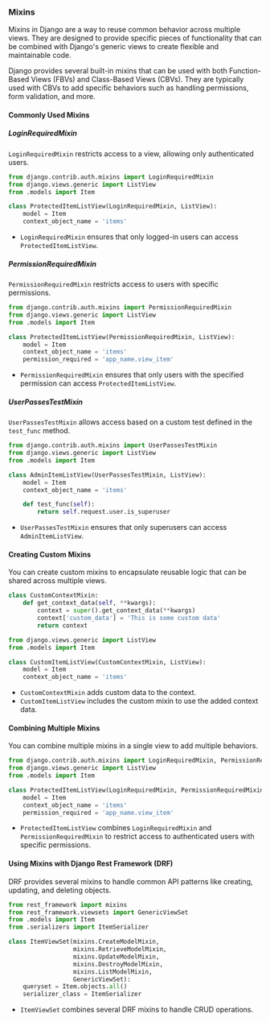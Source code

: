 ### Mixins

Mixins in Django are a way to reuse common behavior across multiple views. They are designed to provide specific pieces of functionality that can be combined with Django's generic views to create flexible and maintainable code.

Django provides several built-in mixins that can be used with both Function-Based Views (FBVs) and Class-Based Views (CBVs). They are typically used with CBVs to add specific behaviors such as handling permissions, form validation, and more.

#### Commonly Used Mixins

##### LoginRequiredMixin

`LoginRequiredMixin` restricts access to a view, allowing only authenticated users.

```python
from django.contrib.auth.mixins import LoginRequiredMixin
from django.views.generic import ListView
from .models import Item

class ProtectedItemListView(LoginRequiredMixin, ListView):
    model = Item
    context_object_name = 'items'
```

- `LoginRequiredMixin` ensures that only logged-in users can access `ProtectedItemListView`.

##### PermissionRequiredMixin

`PermissionRequiredMixin` restricts access to users with specific permissions.

```python
from django.contrib.auth.mixins import PermissionRequiredMixin
from django.views.generic import ListView
from .models import Item

class ProtectedItemListView(PermissionRequiredMixin, ListView):
    model = Item
    context_object_name = 'items'
    permission_required = 'app_name.view_item'
```

- `PermissionRequiredMixin` ensures that only users with the specified permission can access `ProtectedItemListView`.

##### UserPassesTestMixin

`UserPassesTestMixin` allows access based on a custom test defined in the `test_func` method.

```python
from django.contrib.auth.mixins import UserPassesTestMixin
from django.views.generic import ListView
from .models import Item

class AdminItemListView(UserPassesTestMixin, ListView):
    model = Item
    context_object_name = 'items'

    def test_func(self):
        return self.request.user.is_superuser
```

- `UserPassesTestMixin` ensures that only superusers can access `AdminItemListView`.

#### Creating Custom Mixins

You can create custom mixins to encapsulate reusable logic that can be shared across multiple views.

```python
class CustomContextMixin:
    def get_context_data(self, **kwargs):
        context = super().get_context_data(**kwargs)
        context['custom_data'] = 'This is some custom data'
        return context

from django.views.generic import ListView
from .models import Item

class CustomItemListView(CustomContextMixin, ListView):
    model = Item
    context_object_name = 'items'
```

- `CustomContextMixin` adds custom data to the context.
- `CustomItemListView` includes the custom mixin to use the added context data.

#### Combining Multiple Mixins

You can combine multiple mixins in a single view to add multiple behaviors.

```python
from django.contrib.auth.mixins import LoginRequiredMixin, PermissionRequiredMixin
from django.views.generic import ListView
from .models import Item

class ProtectedItemListView(LoginRequiredMixin, PermissionRequiredMixin, ListView):
    model = Item
    context_object_name = 'items'
    permission_required = 'app_name.view_item'
```

- `ProtectedItemListView` combines `LoginRequiredMixin` and `PermissionRequiredMixin` to restrict access to authenticated users with specific permissions.

#### Using Mixins with Django Rest Framework (DRF)

DRF provides several mixins to handle common API patterns like creating, updating, and deleting objects.

```python
from rest_framework import mixins
from rest_framework.viewsets import GenericViewSet
from .models import Item
from .serializers import ItemSerializer

class ItemViewSet(mixins.CreateModelMixin,
                  mixins.RetrieveModelMixin,
                  mixins.UpdateModelMixin,
                  mixins.DestroyModelMixin,
                  mixins.ListModelMixin,
                  GenericViewSet):
    queryset = Item.objects.all()
    serializer_class = ItemSerializer
```

- `ItemViewSet` combines several DRF mixins to handle CRUD operations.
